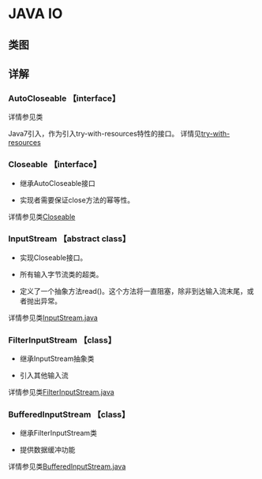 # JAVA IO

## 类图

## 详解

### AutoCloseable 【interface】

详情参见类[](../../../src/java/lang/AutoCloseable.java)

Java7引入，作为引入try-with-resources特性的接口。
详情见[try-with-resources](../../feature/try-with-resources.md)

### Closeable 【interface】

* 继承AutoCloseable接口

* 实现者需要保证close方法的幂等性。

详情参见类[Closeable](../../../src/java/io/FilterInputStream.java)

### InputStream 【abstract class】

* 实现Closeable接口。

* 所有输入字节流类的超类。

* 定义了一个抽象方法read()。这个方法将一直阻塞，除非到达输入流末尾，或者抛出异常。

详情参见类[InputStream.java](../../../src/java/io/InputStream.java)

### FilterInputStream 【class】

* 继承InputStream抽象类

* 引入其他输入流

详情参见类[FilterInputStream.java](../../../src/java/io/FilterInputStream.java)

### BufferedInputStream 【class】

* 继承FilterInputStream类

* 提供数据缓冲功能

详情参见类[BufferedInputStream.java](../../../src/java/io/BufferedInputStream.java)